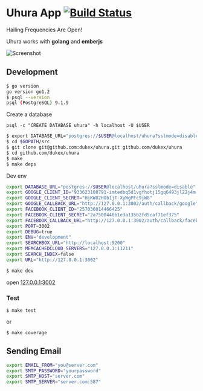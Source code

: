 # Uhura App [![Build Status](https://travis-ci.org/dukex/uhura.png?branch=master)](https://travis-ci.org/dukex/uhura)

Hailing Frequencies Are Open!

Uhura works with **golang** and **emberjs**

![Screenshot](http://uhura.herokuapp.com/assets/uhura-home-0.2.png)

## Development

``` bash
$ go version
go version go1.2
$ psql --version
psql (PostgreSQL) 9.1.9
```

Create a database

```
psql -c "CREATE DATABASE uhura" -h localhost -U $USER
```


``` bash
$ export DATABASE_URL="postgres://$USER@localhost/uhura?sslmode=disable"
$ cd $GOPATH/src
$ git clone git@github.com:dukex/uhura.git github.com/dukex/uhura
$ cd github.com/dukex/uhura
$ make
$ make deps
```

Dev env

``` bash
export DATABASE_URL="postgres://$USER@localhost/uhura?sslmode=disable"
export GOOGLE_CLIENT_ID="933623108791-imtedbq5d1vgfhotj15gq6493jl22j4m.apps.googleusercontent.com"
export GOOGLE_CLIENT_SECRET="HjKW82HOb1jT-XyWgPFc9jW8"
export GOOGLE_CALLBACK_URL="http://127.0.0.1:3002/auth/callback/google"
export FACEBOOK_CLIENT_ID="257036014466425"
export FACEBOOK_CLIENT_SECRET="2a7500446b1e3a135b2fd5caf71ef375"
export FACEBOOK_CALLBACK_URL="http://127.0.0.1:3002/auth/callback/facebook"
export PORT=3002
export DEBUG=true
export ENV="development"
export SEARCHBOX_URL="http://localhost:9200"
export MEMCACHEDCLOUD_SERVERS="127.0.0.1:11211"
export SEARCH_INDEX=false
export URL="http://127.0.0.1:3002"
```

``` bash
$ make dev
```

open [127.0.0.1:3002](http://127.0.0.1:3002)


### Test

```
$ make test
```

or

```
$ make coverage
```

## Sending Email

``` bash
export EMAIL_FROM="you@server.com"
export SMTP_PASSWORD="yourpassword"
export SMTP_HOST="server.com"
export SMTP_SERVER="server.com:587"
```
